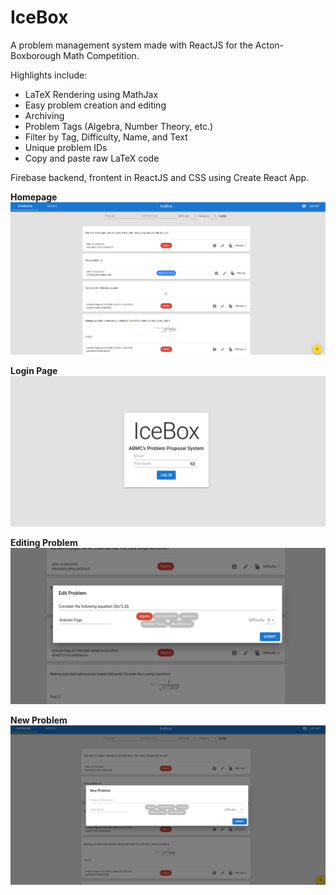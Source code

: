 # IceBox

A problem management system made with ReactJS for the Acton-Boxborough Math Competition.

Highlights include:
* LaTeX Rendering using MathJax
* Easy problem creation and editing
* Archiving
* Problem Tags (Algebra, Number Theory, etc.)
* Filter by Tag, Difficulty, Name, and Text
* Unique problem IDs
* Copy and paste raw LaTeX code

Firebase backend, frontent in ReactJS and CSS using Create React App.

**Homepage**
![Homepage](/images/homepage.png)

**Login Page**
![Login Screen](/images/login.png)

**Editing Problem**
![Edit Problem](/images/edit.png)

**New Problem**
![New Problem](/images/newproblem.png)
